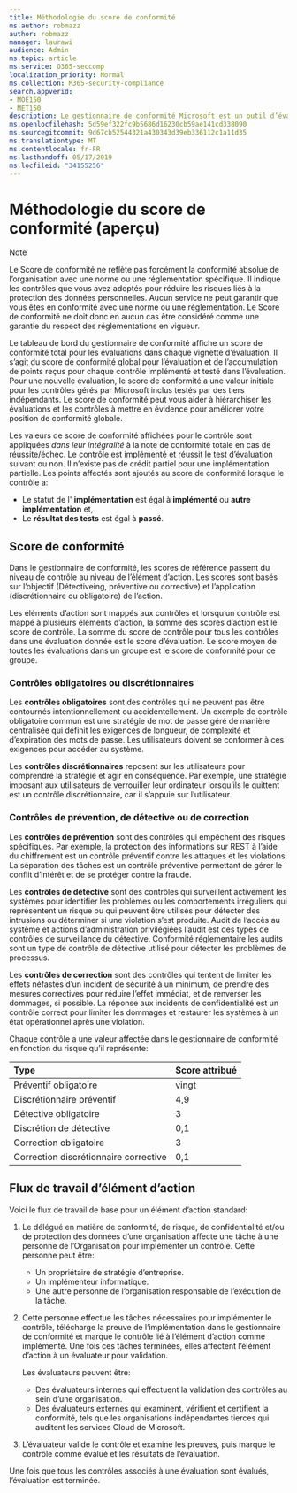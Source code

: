 ```yaml
---
title: Méthodologie du score de conformité
ms.author: robmazz
author: robmazz
manager: laurawi
audience: Admin
ms.topic: article
ms.service: O365-seccomp
localization_priority: Normal
ms.collection: M365-security-compliance
search.appverid:
- MOE150
- MET150
description: Le gestionnaire de conformité Microsoft est un outil d’évaluation des risques gratuit basé sur un flux de travail dans le portail d’approbation de service Microsoft. Le gestionnaire de conformité vous permet de suivre, d’affecter et de vérifier les activités de conformité réglementaire liées aux services Cloud de Microsoft.
ms.openlocfilehash: 5d59ef322fc9b5686d16230cb59ae141cd338090
ms.sourcegitcommit: 9d67cb52544321a430343d39eb336112c1a11d35
ms.translationtype: MT
ms.contentlocale: fr-FR
ms.lasthandoff: 05/17/2019
ms.locfileid: "34155256"
---
```

# <a name="compliance-score-methodology-preview"></a>Méthodologie du score de conformité (aperçu)

> [!NOTE]
> Le Score de conformité ne reflète pas forcément la conformité absolue de l’organisation avec une norme ou une réglementation spécifique. Il indique les contrôles que vous avez adoptés pour réduire les risques liés à la protection des données personnelles. Aucun service ne peut garantir que vous êtes en conformité avec une norme ou une réglementation. Le Score de conformité ne doit donc en aucun cas être considéré comme une garantie du respect des réglementations en vigueur.

Le tableau de bord du gestionnaire de conformité affiche un score de conformité total pour les évaluations dans chaque vignette d’évaluation. Il s’agit du score de conformité global pour l’évaluation et de l’accumulation de points reçus pour chaque contrôle implémenté et testé dans l’évaluation. Pour une nouvelle évaluation, le score de conformité a une valeur initiale pour les contrôles gérés par Microsoft inclus testés par des tiers indépendants. Le score de conformité peut vous aider à hiérarchiser les évaluations et les contrôles à mettre en évidence pour améliorer votre position de conformité globale.

Les valeurs de score de conformité affichées pour le contrôle sont appliquées *dans leur intégralité* à la note de conformité totale en cas de réussite/échec. Le contrôle est implémenté et réussit le test d’évaluation suivant ou non. Il n’existe pas de crédit partiel pour une implémentation partielle. Les points affectés sont ajoutés au score de conformité lorsque le contrôle a:

- Le statut de l' **implémentation** est égal à **implémenté** ou **autre implémentation** et,
- Le **résultat des tests** est égal à **passé**.

## <a name="compliance-score"></a>Score de conformité
  
Dans le gestionnaire de conformité, les scores de référence passent du niveau de contrôle au niveau de l’élément d’action. Les scores sont basés sur l’objectif (Détectiveing, préventive ou corrective) et l’application (discrétionnaire ou obligatoire) de l’action.

Les éléments d’action sont mappés aux contrôles et lorsqu’un contrôle est mappé à plusieurs éléments d’action, la somme des scores d’action est le score de contrôle. La somme du score de contrôle pour tous les contrôles dans une évaluation donnée est le score d’évaluation. Le score moyen de toutes les évaluations dans un groupe est le score de conformité pour ce groupe.
  
### <a name="mandatory-or-discretionary-controls"></a>Contrôles obligatoires ou discrétionnaires
  
 Les **contrôles obligatoires** sont des contrôles qui ne peuvent pas être contournés intentionnellement ou accidentellement. Un exemple de contrôle obligatoire commun est une stratégie de mot de passe géré de manière centralisée qui définit les exigences de longueur, de complexité et d’expiration des mots de passe. Les utilisateurs doivent se conformer à ces exigences pour accéder au système.
  
 Les **contrôles discrétionnaires** reposent sur les utilisateurs pour comprendre la stratégie et agir en conséquence. Par exemple, une stratégie imposant aux utilisateurs de verrouiller leur ordinateur lorsqu’ils le quittent est un contrôle discrétionnaire, car il s’appuie sur l’utilisateur.
  
### <a name="preventative-detective-or-corrective-controls"></a>Contrôles de prévention, de détective ou de correction
  
 Les **contrôles de prévention** sont des contrôles qui empêchent des risques spécifiques. Par exemple, la protection des informations sur REST à l’aide du chiffrement est un contrôle préventif contre les attaques et les violations. La séparation des tâches est un contrôle préventive permettant de gérer le conflit d’intérêt et de se protéger contre la fraude.
  
 Les **contrôles de détective** sont des contrôles qui surveillent activement les systèmes pour identifier les problèmes ou les comportements irréguliers qui représentent un risque ou qui peuvent être utilisés pour détecter des intrusions ou déterminer si une violation s’est produite. Audit de l’accès au système et actions d’administration privilégiées l’audit est des types de contrôles de surveillance du détective. Conformité réglementaire les audits sont un type de contrôle de détective utilisé pour détecter les problèmes de processus.
  
Les **contrôles de correction** sont des contrôles qui tentent de limiter les effets néfastes d’un incident de sécurité à un minimum, de prendre des mesures correctives pour réduire l’effet immédiat, et de renverser les dommages, si possible. La réponse aux incidents de confidentialité est un contrôle correct pour limiter les dommages et restaurer les systèmes à un état opérationnel après une violation.
  
Chaque contrôle a une valeur affectée dans le gestionnaire de conformité en fonction du risque qu’il représente:

|**Type**|**Score attribué**|
|:-----|:-----|
| Préventif obligatoire | vingt |
| Discrétionnaire préventif | 4,9 |
| Détective obligatoire | 3 |
| Discrétion de détective | 0,1 |
| Correction obligatoire | 3 |
| Correction discrétionnaire corrective | 0,1 |
  
## <a name="action-item-workflow"></a>Flux de travail d’élément d’action

Voici le flux de travail de base pour un élément d’action standard:
  
1. Le délégué en matière de conformité, de risque, de confidentialité et/ou de protection des données d’une organisation affecte une tâche à une personne de l’Organisation pour implémenter un contrôle. Cette personne peut être:

    - Un propriétaire de stratégie d’entreprise.
    - Un implémenteur informatique.
    - Une autre personne de l’organisation responsable de l’exécution de la tâche.

2. Cette personne effectue les tâches nécessaires pour implémenter le contrôle, télécharge la preuve de l’implémentation dans le gestionnaire de conformité et marque le contrôle lié à l’élément d’action comme implémenté. Une fois ces tâches terminées, elles affectent l’élément d’action à un évaluateur pour validation.

    Les évaluateurs peuvent être:

    - Des évaluateurs internes qui effectuent la validation des contrôles au sein d’une organisation.
    - Des évaluateurs externes qui examinent, vérifient et certifient la conformité, tels que les organisations indépendantes tierces qui auditent les services Cloud de Microsoft.

3. L’évaluateur valide le contrôle et examine les preuves, puis marque le contrôle comme évalué et les résultats de l’évaluation.

Une fois que tous les contrôles associés à une évaluation sont évalués, l’évaluation est terminée.